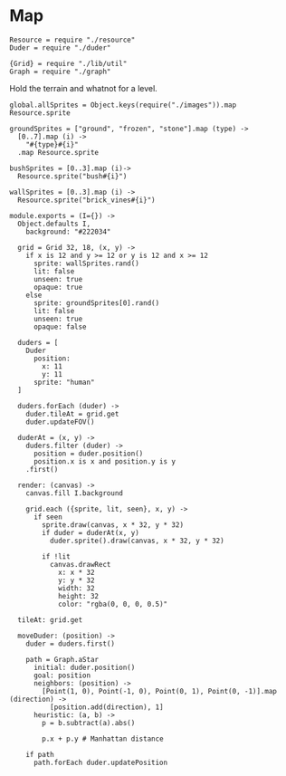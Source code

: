 Map
===
    Resource = require "./resource"
    Duder = require "./duder"

    {Grid} = require "./lib/util"
    Graph = require "./graph"

Hold the terrain and whatnot for a level.

    global.allSprites = Object.keys(require("./images")).map Resource.sprite

    groundSprites = ["ground", "frozen", "stone"].map (type) ->
      [0..7].map (i) ->
        "#{type}#{i}"
      .map Resource.sprite

    bushSprites = [0..3].map (i)->
      Resource.sprite("bush#{i}")

    wallSprites = [0..3].map (i) ->
      Resource.sprite("brick_vines#{i}")

    module.exports = (I={}) ->
      Object.defaults I,
        background: "#222034"

      grid = Grid 32, 18, (x, y) ->
        if x is 12 and y >= 12 or y is 12 and x >= 12
          sprite: wallSprites.rand()
          lit: false
          unseen: true
          opaque: true
        else
          sprite: groundSprites[0].rand()
          lit: false
          unseen: true
          opaque: false

      duders = [
        Duder 
          position:
            x: 11
            y: 11
          sprite: "human"
      ]

      duders.forEach (duder) ->
        duder.tileAt = grid.get
        duder.updateFOV()

      duderAt = (x, y) ->
        duders.filter (duder) ->
          position = duder.position()
          position.x is x and position.y is y
        .first()

      render: (canvas) ->
        canvas.fill I.background

        grid.each ({sprite, lit, seen}, x, y) ->
          if seen
            sprite.draw(canvas, x * 32, y * 32)
            if duder = duderAt(x, y)
              duder.sprite().draw(canvas, x * 32, y * 32)

            if !lit
              canvas.drawRect
                x: x * 32
                y: y * 32
                width: 32
                height: 32
                color: "rgba(0, 0, 0, 0.5)"

      tileAt: grid.get

      moveDuder: (position) ->
        duder = duders.first()

        path = Graph.aStar
          initial: duder.position()
          goal: position
          neighbors: (position) ->
            [Point(1, 0), Point(-1, 0), Point(0, 1), Point(0, -1)].map (direction) ->
              [position.add(direction), 1]
          heuristic: (a, b) ->
            p = b.subtract(a).abs()

            p.x + p.y # Manhattan distance

        if path
          path.forEach duder.updatePosition
